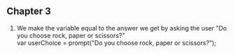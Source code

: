 <h2>Chapter 3</h2>
<ol>
  <li>We make the variable equal to the answer we get by asking the user "Do you choose rock, paper or scissors?"<br>
  var userChoice = prompt("Do you choose rock, paper or scissors?");</li>
  
</ol>
